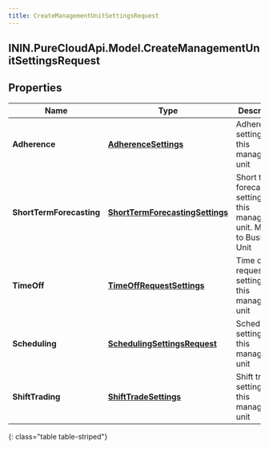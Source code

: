 ```yaml
---
title: CreateManagementUnitSettingsRequest
---
```

## ININ.PureCloudApi.Model.CreateManagementUnitSettingsRequest

## Properties

|Name | Type | Description | Notes|
|------------ | ------------- | ------------- | -------------|
| **Adherence** | [**AdherenceSettings**](AdherenceSettings.html) | Adherence settings for this management unit | [optional] |
| **ShortTermForecasting** | [**ShortTermForecastingSettings**](ShortTermForecastingSettings.html) | Short term forecasting settings for this management unit.  Moving to Business Unit | [optional] |
| **TimeOff** | [**TimeOffRequestSettings**](TimeOffRequestSettings.html) | Time off request settings for this management unit | [optional] |
| **Scheduling** | [**SchedulingSettingsRequest**](SchedulingSettingsRequest.html) | Scheduling settings for this management unit | [optional] |
| **ShiftTrading** | [**ShiftTradeSettings**](ShiftTradeSettings.html) | Shift trade settings for this management unit | [optional] |
{: class="table table-striped"}


